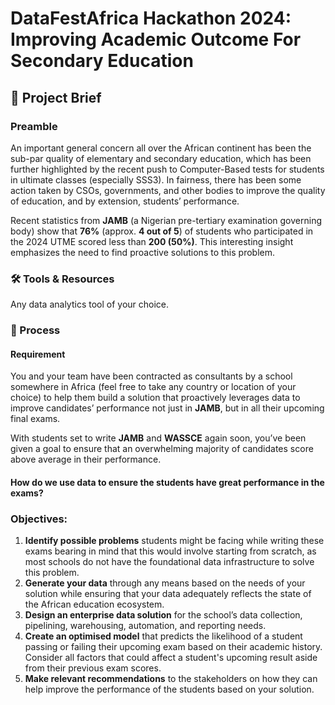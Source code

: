 # DataFestAfrica Hackathon 2024: Improving Academic Outcome For Secondary Education

## 🎯 Project Brief

### Preamble
An important general concern all over the African continent has been the sub-par quality of elementary and secondary education, which has been further highlighted by the recent push to Computer-Based tests for students in ultimate classes (especially SSS3). In fairness, there has been some action taken by CSOs, governments, and other bodies to improve the quality of education, and by extension, students’ performance.

Recent statistics from **JAMB** (a Nigerian pre-tertiary examination governing body) show that **76%** (approx. **4 out of 5**) of students who participated in the 2024 UTME scored less than **200 (50%)**. This interesting insight emphasizes the need to find proactive solutions to this problem.

### 🛠️ Tools & Resources
Any data analytics tool of your choice.

### 👣 Process

#### Requirement
You and your team have been contracted as consultants by a school somewhere in Africa (feel free to take any country or location of your choice) to help them build a solution that proactively leverages data to improve candidates’ performance not just in **JAMB**, but in all their upcoming final exams.

With students set to write **JAMB** and **WASSCE** again soon, you’ve been given a goal to ensure that an overwhelming majority of candidates score above average in their performance.

#### How do we use data to ensure the students have great performance in the exams?

### Objectives:
1. **Identify possible problems** students might be facing while writing these exams bearing in mind that this would involve starting from scratch, as most schools do not have the foundational data infrastructure to solve this problem.
2. **Generate your data** through any means based on the needs of your solution while ensuring that your data adequately reflects the state of the African education ecosystem.
3. **Design an enterprise data solution** for the school’s data collection, pipelining, warehousing, automation, and reporting needs.
4. **Create an optimised model** that predicts the likelihood of a student passing or failing their upcoming exam based on their academic history. Consider all factors that could affect a student's upcoming result aside from their previous exam scores.
5. **Make relevant recommendations** to the stakeholders on how they can help improve the performance of the students based on your solution.
